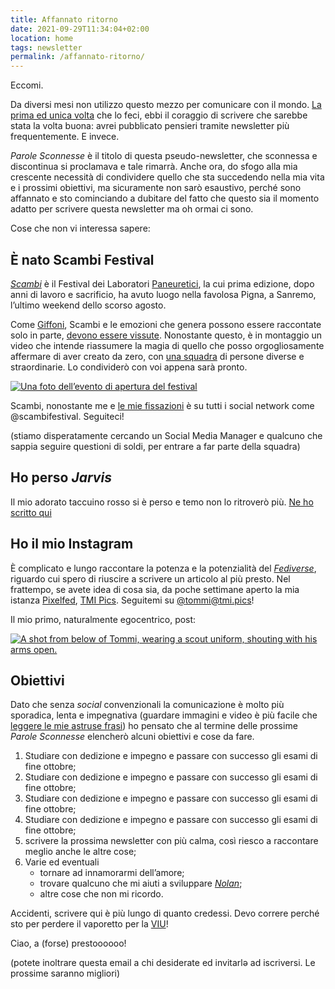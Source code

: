 ```yaml
---
title: Affannato ritorno
date: 2021-09-29T11:34:04+02:00
location: home
tags: newsletter
permalink: /affannato-ritorno/
---
```

Eccomi.

Da diversi mesi non utilizzo questo mezzo per comunicare con il mondo. [La prima ed unica volta](/la-volta-buona 'È la volta buona') che lo feci, ebbi il coraggio di scrivere che sarebbe stata la volta buona: avrei pubblicato pensieri tramite newsletter più frequentemente.
E invece.

<cite>Parole Sconnesse</cite> è il titolo di questa pseudo-newsletter, che sconnessa e discontinua si proclamava e tale rimarrà. Anche ora, do sfogo alla mia crescente necessità di condividere quello che sta succedendo nella mia vita e i prossimi obiettivi, ma sicuramente non sarò esaustivo, perché sono affannato e sto cominciando a dubitare del fatto che questo sia il momento adatto per scrivere questa newsletter ma oh ormai ci sono.

Cose che non vi interessa sapere:

## È nato Scambi Festival

<cite>[Scambi](https://scambi.org 'Sito ufficiale di Scambi Festival')</cite> è il Festival dei Laboratori [Paneuretici](https://scambi.org/paneuretico 'Cosa vuol dire “paneuretico„'), la cui prima edizione, dopo anni di lavoro e sacrificio, ha avuto luogo nella favolosa Pigna, a Sanremo, l’ultimo weekend dello scorso agosto.

Come [Giffoni](https://tommi.space/cose#giffoni-film-festival 'Giffoni Film Festival fra le cose che faccio'), Scambi e le emozioni che genera possono essere raccontate solo in parte, <u>devono essere vissute</u>.
Nonostante questo, è in montaggio un video che intende riassumere la magia di quello che posso orgogliosamente affermare di aver creato da zero, con [una squadra](https://scambi.org/chi-siamo 'Chi siamo - Scambi') di persone diverse e straordinarie. Lo condividerò con voi appena sarà pronto.

[![Una foto dell’evento di apertura del festival](https://buttondown.s3.amazonaws.com/images/61d9a3c2-1035-4267-a25c-3d59856ed6c2.jpg)](https://instagram.com/scambifestival)

Scambi, nonostante me e [le mie fissazioni](https://quitsocialmedia.club/tuffo 'Quit Social Media') è su tutti i social network come @scambifestival. Seguiteci!

(stiamo disperatamente cercando un Social Media Manager e qualcuno che sappia seguire questioni di soldi, per entrare a far parte della squadra)

## Ho perso <cite>Jarvis</cite>

Il mio adorato taccuino rosso si è perso e temo non lo ritroverò più.
[Ne ho scritto qui](https://tommi.space/jarvis 'Ode a Jarvis')

## Ho il mio Instagram

È complicato e lungo raccontare la potenza e la potenzialità del [*Fediverse*](https://it.wikipedia.org/wiki/Fediverso '“Fediverso„ su Wikipedia'), riguardo cui spero di riuscire a scrivere un articolo al più presto.
Nel frattempo, se avete idea di cosa sia, da poche settimane aperto la mia istanza [Pixelfed](https://pixelfed.org 'Pixelfed official website'), [TMI Pics](https://tmi.pics 'TMI Pics'). Seguitemi su [@tommi@tmi.pics](https://tmi.pics/tommi '@tommi su TMI Pics')!

Il mio primo, naturalmente egocentrico, post:


<a href='https://tmi.pics/p/tommi/347321344124174340' target='_blank' title='A shot from below of Tommi, wearing a scout uniform, shouting with his arms open.'>
	<img src='https://tmi.pics/storage/m/_v2/342068457308819456/1672d1d81-1ab3fb/EradyVAqz1bF/1Dzyl2ZNhYsHfPazJ1IKPx57bPPZyxTn2DeuhwBR.jpg' alt='A shot from below of Tommi, wearing a scout uniform, shouting with his arms open.' class='u-photo'>
</a>

## Obiettivi

Dato che senza *social* convenzionali la comunicazione è molto più sporadica, lenta e impegnativa (guardare immagini e video è più facile che [leggere le mie astruse frasi](https://tommi.space/Sono-innamorato '“Sono innamorato„ su tommi.space')) ho pensato che al termine delle prossime <cite>Parole Sconnesse</cite> elencherò alcuni obiettivi e cose da fare.

1. Studiare con dedizione e impegno e passare con successo gli esami di fine ottobre;
1. Studiare con dedizione e impegno e passare con successo gli esami di fine ottobre;
1. Studiare con dedizione e impegno e passare con successo gli esami di fine ottobre;
1. Studiare con dedizione e impegno e passare con successo gli esami di fine ottobre;
1. scrivere la prossima newsletter con più calma, così riesco a raccontare meglio anche le altre cose;
1. Varie ed eventuali
	- tornare ad innamorarmi dell’amore;
	- trovare qualcuno che mi aiuti a sviluppare <cite>[Nolan](../../jam/public/Nolan.md)</cite>;
	- altre cose che non mi ricordo.

Accidenti, scrivere qui è più lungo di quanto credessi. Devo correre perché sto per perdere il vaporetto per la [VIU](https://univiu.org 'Venice International University')!

Ciao,
a (forse) prestoooooo!

(potete inoltrare questa email a chi desiderate ed invitarlǝ ad iscriversi. Le prossime saranno migliori)
